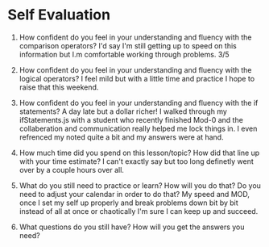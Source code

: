 # Self Evaluation

1. How confident do you feel in your understanding and fluency with the comparison operators?
I'd say I'm still getting up to speed on this information but I.m comfortable working through problems. 3/5

1. How confident do you feel in your understanding and fluency with the logical operators?
I feel mild but with a little time and practice I hope to raise that this weekend.

1. How confident do you feel in your understanding and fluency with the if statements?
A day late but a dollar richer! I walked through my ifStatements.js with a student who recently finished Mod-0 and the collaberation and communication really helped me lock things in. I even refrenced my noted quite a bit and my answers were at hand.

1. How much time did you spend on this lesson/topic? How did that line up with your time estimate?
I can't exactly say but too long definetly went over by a couple hours over all.

1. What do you still need to practice or learn? How will you do that? Do you need to adjust your calendar in order to do that?
My speed and MOD, once I set my self up properly and break problems down bit by bit instead of all at once or chaotically I'm sure I can keep up and succeed.

1. What questions do you still have? How will you get the answers you need?
